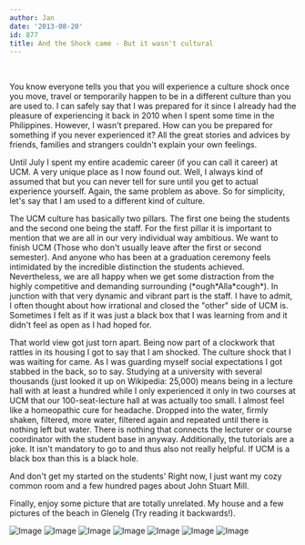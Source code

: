 ```yaml
---
author: Jan
date: '2013-08-20'
id: 877
title: And the Shock came - But it wasn't cultural
---
```


&nbsp;

You know everyone tells you that you will experience a culture shock once you move, travel or temporarily happen to be in a different culture than you are used to. I can safely say that I was prepared for it since I already had the pleasure of experiencing it back in 2010 when I spent some time in the Philippines. However, I wasn't prepared. How can you be prepared for something if you never experienced it? All the great stories and advices by friends, families and strangers couldn't explain your own feelings.

Until July I spent my entire academic career (if you can call it career) at UCM. A very unique place as I now found out. Well, I always kind of assumed that but you can never tell for sure until you get to actual experience yourself. Again, the same problem as above. So for simplicity, let's say that I am used to a different kind of culture.

The UCM culture has basically two pillars. The first one being the students and the second one being the staff. For the first pillar it is important to mention that we are all in our very individual way ambitious. We want to finish UCM (Those who don't usually leave after the first or second semester). And anyone who has been at a graduation ceremony feels intimidated by the incredible distinction the students achieved. Nevertheless, we are all happy when we get some distraction from the highly competitive and demanding surrounding (\*ough\*Alla\*cough\*). In junction with that very dynamic and vibrant part is the staff. I have to admit, I often thought about how irrational and closed the "other" side of UCM is. Sometimes I felt as if it was just a black box that I was learning from and it didn't feel as open as I had hoped for.

That world view got just torn apart. Being now part of a clockwork that rattles in its housing I got to say that I am shocked. The culture shock that I was waiting for came. As I was guarding myself social expectations I got stabbed in the back, so to say. Studying at a university with several thousands (just looked it up on Wikipedia: 25,000) means being in a lecture hall with at least a hundred while I only experienced it only in two courses at UCM that our 100-seat-lecture hall at was actually too small. I almost feel like a homeopathic cure for headache. Dropped into the water, firmly shaken, filtered, more water, filtered again and repeated until there is nothing left but water. There is nothing that connects the lecturer or course coordinator with the student base in anyway. Additionally, the tutorials are a joke. It isn't mandatory to go to and thus also not really helpful. If UCM is a black box than this is a black hole.

And don't get my started on the students' Right now, I just want my cozy common room and a few hundred pages about John Stuart Mill.

Finally, enjoy some picture that are totally unrelated. My house and a few pictures of the beach in Glenelg (Try reading it backwards!).

![Image](https://jan-steinke.de/wordpress/wp-content/uploads/2013/08/SAM_5268.jpg)
![Image](https://jan-steinke.de/wordpress/wp-content/uploads/2013/08/SAM_5211.jpg)
![Image](https://jan-steinke.de/wordpress/wp-content/uploads/2013/08/SAM_5217.jpg)
![Image](https://jan-steinke.de/wordpress/wp-content/uploads/2013/08/SAM_5235.jpg)
![Image](https://jan-steinke.de/wordpress/wp-content/uploads/2013/08/SAM_5237.jpg)
![Image](https://jan-steinke.de/wordpress/wp-content/uploads/2013/08/SAM_5239.jpg)
![Image](https://jan-steinke.de/wordpress/wp-content/uploads/2013/08/SAM_5258.jpg)
